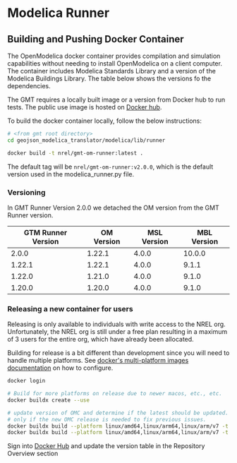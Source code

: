 # Modelica Runner

## Building and Pushing Docker Container

The OpenModelica docker container provides compilation and simulation capabilities without needing to install OpenModelica on a client computer. The container
includes Modelica Standards Library and a version of the Modelica Buildings Library. The table below shows the versions fo the dependencies.

The GMT requires a locally built image or a version from Docker hub to run tests. The public use image is hosted on [Docker hub](https://hub.docker.com/r/nrel/gmt-om-runner).

To build the docker container locally, follow the below instructions:

```bash
# <from gmt root directory>
cd geojson_modelica_translator/modelica/lib/runner

docker build -t nrel/gmt-om-runner:latest .
```

The default tag will be `nrel/gmt-om-runner:v2.0.0`, which is the default version used in the modelica_runner.py file.

### Versioning

In GMT Runner Version 2.0.0 we detached the OM version from the GMT Runner version.

| GTM Runner Version | OM Version | MSL Version | MBL Version |
| ------------------ | ---------- | ----------- | ----------- |
| 2.0.0              | 1.22.1     | 4.0.0       | 10.0.0      |
| 1.22.1             | 1.22.1     | 4.0.0       | 9.1.1       |
| 1.22.0             | 1.21.0     | 4.0.0       | 9.1.0       |
| 1.20.0             | 1.20.0     | 4.0.0       | 9.1.0       |

### Releasing a new container for users

Releasing is only available to individuals with write access to the NREL org. Unfortunately, the NREL org is still
under a free plan resulting in a maximum of 3 users for the entire org, which have already been allocated.

Building for release is a bit different than development since you will need to handle multiple platforms. See
[docker's multi-platform images documentation](https://docs.docker.com/build/building/multi-platform/) on how to configure.

```bash
docker login

# Build for more platforms on release due to newer macos, etc., etc.
docker buildx create --use

# update version of OMC and determine if the latest should be updated. Ideally, the latest should be updated
# only if the new OMC release is needed to fix previous issues.
docker buildx build --platform linux/amd64,linux/arm64,linux/arm/v7 -t nrel/gmt-om-runner:v2.0.0 --push .
docker buildx build --platform linux/amd64,linux/arm64,linux/arm/v7 -t nrel/gmt-om-runner:latest --push .

```

Sign into [Docker Hub](https://hub.docker.com/repository/docker/nrel/gmt-om-runner/general) and update the version
table in the Repository Overview section
